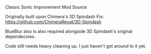Classic Sonic Improvement Mod Source

Originally built upon Chimera's 3D Spindash Fix: https://github.com/ChimeraReyat/3D-Spindash

BlueBlur also is also required alongside 3D Spindash's original dependecnies.

Code still needs heavy cleaning up. I just haven't got around to it yet.
